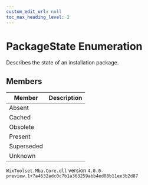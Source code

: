 ```yaml
---
custom_edit_url: null
toc_max_heading_level: 2
---
```

# PackageState Enumeration
Describes the state of an installation package.
## Members
| Member | Description |
| ------ | ----------- |
| Absent |  |
| Cached |  |
| Obsolete |  |
| Present |  |
| Superseded |  |
| Unknown |  |
`WixToolset.Mba.Core.dll` version `4.0.0-preview.1+7a4632adc0c7b1a363259abb4ed08b11ee3b2d87`
